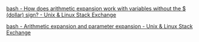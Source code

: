  [bash - How does arithmetic expansion work with variables without the $ (dollar) sign? - Unix & Linux Stack Exchange](https://unix.stackexchange.com/questions/728876/how-does-arithmetic-expansion-work-with-variables-without-the-dollar-sign) 

 [bash - Arithmetic expansion and parameter expansion - Unix & Linux Stack Exchange](https://unix.stackexchange.com/questions/278670/arithmetic-expansion-and-parameter-expansion) 